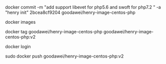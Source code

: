   
  docker commit -m "add support libevet for php5.6 and swoft for php7.2 " -a "henry init" 2bcea8cf9204 goodawei/henry-image-centos-php

  docker images

  docker tag goodawei/henry-image-centos-php goodawei/henry-image-centos-php:v2

  docker login

  sudo docker push goodawei/henry-image-centos-php:v2